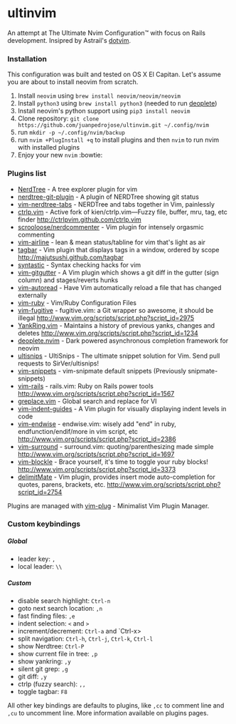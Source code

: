 # ultinvim
An attempt at The Ultimate Nvim Configuration™ with focus on Rails development.
Insipred by Astrail's [dotvim](https://github.com/astrails/dotvim).
### Installation
This configuration was built and tested on OS X El Capitan.
Let's assume you are about to install neovim from scratch.
1. Install `neovim` using `brew install neovim/neovim/neovim`
2. Install `python3` using `brew install python3` (needed to run [deoplete](https://github.com/Shougo/deoplete.nvim))
3. Install neovim's python support using `pip3 install neovim`
4. Clone repository: `git clone https://github.com/juanpedrojose/ultinvim.git ~/.config/nvim`
5. run `mkdir -p ~/.config/nvim/backup`
6. run `nvim +PlugInstall +q` to install plugins and then `nvim` to run nvim
   with installed plugins
7. Enjoy your new `nvim` :bowtie:
### Plugins list
* [NerdTree](scrooloose/nerdtree) - A tree explorer plugin for vim
* [nerdtree-git-plugin](Xuyuanp/nerdtree-git-plugin) - A plugin of NERDTree showing git status
* [vim-nerdtree-tabs](jistr/vim-nerdtree-tabs) - NERDTree and tabs together in Vim, painlessly
* [ctrlp.vim](ctrlpvim/ctrlp.vim) - Active fork of kien/ctrlp.vim—Fuzzy file, buffer, mru, tag, etc finder http://ctrlpvim.github.com/ctrlp.vim
* [scrooloose/nerdcommenter](scrooloose/nerdcommenter) - Vim plugin for intensely orgasmic commenting
* [vim-airline](vim-airline/vim-airline) - lean & mean status/tabline for vim that's light as air
* [tagbar](saadmir/tagbar) - Vim plugin that displays tags in a window, ordered by scope http://majutsushi.github.com/tagbar
* [syntastic](scrooloose/syntastic) - Syntax checking hacks for vim
* [vim-gitgutter](airblade/vim-gitgutter) - A Vim plugin which shows a git diff in the gutter (sign column) and stages/reverts hunks
*  [vim-autoread](djoshea/vim-autoread) - Have Vim automatically reload a file that has changed externally
*  [vim-ruby](vim-ruby/vim-ruby) - Vim/Ruby Configuration Files
*  [vim-fugitive](tpope/vim-fugitive) - fugitive.vim: a Git wrapper so awesome, it should be illegal http://www.vim.org/scripts/script.php?script_id=2975
*  [YankRing.vim](vim-scripts/YankRing.vim) - Maintains a history of previous yanks, changes and deletes http://www.vim.org/scripts/script.php?script_id=1234
* [deoplete.nvim](Shougo/deoplete.nvim) - Dark powered asynchronous completion framework for neovim
* [ultisnips](SirVer/ultisnips) - UltiSnips - The ultimate snippet solution for Vim. Send pull requests to SirVer/ultisnips!
* [vim-snippets](honza/vim-snippets) - vim-snipmate default snippets (Previously snipmate-snippets)
* [vim-rails](tpope/vim-rails) - rails.vim: Ruby on Rails power tools http://www.vim.org/scripts/script.php?script_id=1567
* [greplace.vim](skwp/greplace.vim) - Global search and replace for VI
* [vim-indent-guides](nathanaelkane/vim-indent-guides) - A Vim plugin for visually displaying indent levels in code
* [vim-endwise](tpope/vim-endwise) - endwise.vim: wisely add "end" in ruby, endfunction/endif/more in vim script, etc http://www.vim.org/scripts/script.php?script_id=2386
* [vim-surround](tpope/vim-surround) - surround.vim: quoting/parenthesizing made simple http://www.vim.org/scripts/script.php?script_id=1697
* [vim-blockle](jgdavey/vim-blockle) - Brace yourself, it's time to toggle your ruby blocks! http://www.vim.org/scripts/script.php?script_id=3373
* [delimitMate](Raimondi/delimitMate) - Vim plugin, provides insert mode auto-completion for quotes, parens, brackets, etc. http://www.vim.org/scripts/script.php?script_id=2754

Plugins are managed with [vim-plug](junegunn/vim-plug) - Minimalist Vim Plugin Manager.
### Custom keybindings
##### Global
* leader key: `,`
* local leader: `\\`
##### Custom
* disable search highlight: `Ctrl-n`
* goto next search location: `,n`
* fast finding files: `,e`
* indent selection: `<` and `>`
* increment/decrement: `Ctrl-a` and `Ctrl-x>
* split navigation: `Ctrl-h`, `Ctrl-j`, `Ctrl-k`, `Ctrl-l`
* show Nerdtree: `Ctrl-P`
* show current file in tree: `,p`
* show yankring: `,y`
* silent git grep: `,g`
* git diff: `,y`
* ctrlp (fuzzy search): `,,`
* toggle tagbar: `F8`

All other key bindings are defaults to plugins, like `,cc` to comment line and `,cu` to uncomment line.
More information available on plugins pages.
